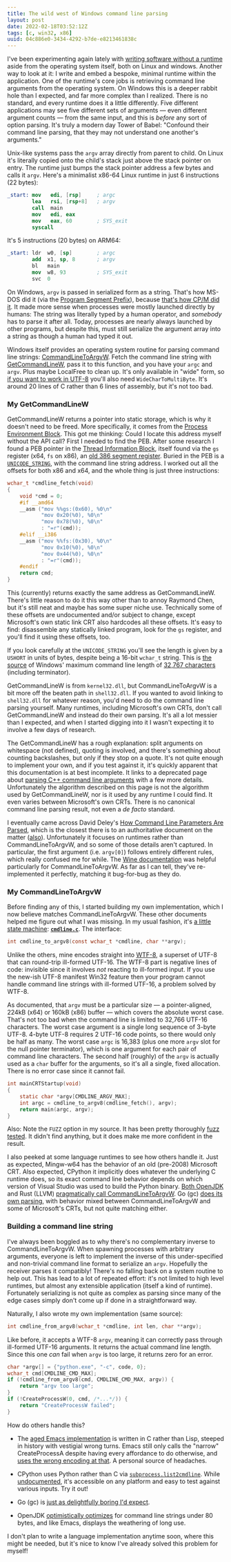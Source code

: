 ```yaml
---
title: The wild west of Windows command line parsing
layout: post
date: 2022-02-18T03:52:12Z
tags: [c, win32, x86]
uuid: 04c886e0-3434-4292-b7de-e8213461838c
---
```


I've been experimenting again lately with [writing software without a
runtime][fs] aside from the operating system itself, both on Linux and
windows. Another way to look at it: I write and embed a bespoke, minimal
runtime within the application. One of the runtime's core jobs is
retrieving command line arguments from the operating system. On Windows
this is a deeper rabbit hole than I expected, and far more complex than I
realized. There is no standard, and every runtime does it a little
differently. Five different applications may see five different sets of
arguments — even different argument counts — from the same input, and this
is *before* any sort of option parsing. It's truly a modern day Tower of
Babel: "Confound their command line parsing, that they may not understand
one another's arguments."

Unix-like systems pass the `argv` array directly from parent to child. On
Linux it's literally copied onto the child's stack just above the stack
pointer on entry. The runtime just bumps the stack pointer address a few
bytes and calls it `argv`. Here's a minimalist x86-64 Linux runtime in
just 6 instructions (22 bytes):

```nasm
_start: mov   edi, [rsp]     ; argc
        lea   rsi, [rsp+8]   ; argv
        call  main
        mov   edi, eax
        mov   eax, 60        ; SYS_exit
        syscall
```

It's 5 instructions (20 bytes) on ARM64:

```nasm
_start: ldr  w0, [sp]        ; argc
        add  x1, sp, 8       ; argv
        bl   main
        mov  w8, 93          ; SYS_exit
        svc  0
```

On Windows, `argv` is passed in serialized form as a string. That's how
MS-DOS did it (via the [Program Segment Prefix][psp]), because [that's how
CP/M did it][cpm]. It made more sense when processes were mostly launched
directly by humans: The string was literally typed by a human operator,
and *somebody* has to parse it after all. Today, processes are nearly
always launched by other programs, but despite this, must still serialize
the argument array into a string as though a human had typed it out.

Windows itself provides an operating system routine for parsing command
line strings: [CommandLineToArgvW][cl2a]. Fetch the command line string
with [GetCommandLineW][gcl], pass it to this function, and you have your
`argc` and `argv`. Plus maybe LocalFree to clean up. It's only available
in "wide" form, so [if you want to work in UTF-8][ws] you'll also need
`WideCharToMultiByte`. It's around 20 lines of C rather than 6 lines of
assembly, but it's not too bad.

### My GetCommandLineW

GetCommandLineW returns a pointer into static storage, which is why it
doesn't need to be freed. More specifically, it comes from the [Process
Environment Block][peb]. This got me thinking: Could I locate this address
myself without the API call? First I needed to find the PEB. After some
research I found a PEB pointer in the [Thread Information Block][tib],
itself found via the `gs` register (x64, `fs` on x86), an [old 386 segment
register][seg]. Buried in the PEB is a [`UNICODE_STRING`][us], with the
command line string address. I worked out all the offsets for both x86 and
x64, and the whole thing is just three instructions:

```c
wchar_t *cmdline_fetch(void)
{
    void *cmd = 0;
    #if __amd64
    __asm ("mov %%gs:(0x60), %0\n"
           "mov 0x20(%0), %0\n"
           "mov 0x78(%0), %0\n"
           : "=r"(cmd));
    #elif __i386
    __asm ("mov %%fs:(0x30), %0\n"
           "mov 0x10(%0), %0\n"
           "mov 0x44(%0), %0\n"
           : "=r"(cmd));
    #endif
    return cmd;
}
```

This (currently) returns exactly the same address as GetCommandLineW.
There's little reason to do it this way other than to annoy Raymond Chen,
but it's still neat and maybe has some super niche use. Technically some
of these offsets are undocumented and/or subject to change, except
Microsoft's own static link CRT also hardcodes all these offsets. It's
easy to find: disassemble any statically linked program, look for the `gs`
register, and you'll find it using these offsets, too.

If you look carefully at the `UNICODE_STRING` you'll see the length is
given by a `USHORT` in units of bytes, despite being a 16-bit `wchar_t`
string. This is [the source][src] of Windows' maximum command line length
of [32,767 characters][cp] (including terminator).

GetCommandLineW is from `kernel32.dll`, but CommandLineToArgvW is a bit
more off the beaten path in `shell32.dll`. If you wanted to avoid linking
to `shell32.dll` for whatever reason, you'd need to do the command line
parsing yourself. Many runtimes, including Microsoft's own CRTs, don't
call GetCommandLineW and instead do their own parsing. It's all a lot
messier than I expected, and when I started digging into it I wasn't
expecting it to involve a few days of research.

The GetCommandLineW has a rough explanation: split arguments on whitespace
(not defined), quoting is involved, and there's something about counting
backslashes, but only if they stop on a quote. It's not quite enough to
implement your own, and if you test against it, it's quickly apparent that
this documentation is at best incomplete. It links to a deprecated page
about [parsing C++ command line arguments][pcl] with a few more details.
Unfortunately the algorithm described on this page is not the algorithm
used by GetCommandLineW, nor is it used by any runtime I could find. It
even varies between Microsoft's own CRTs. There is no canonical command
line parsing result, not even a *de facto* standard.

I eventually came across David Deley's [How Command Line Parameters Are
Parsed][dd], which is the closest there is to an authoritative document on
the matter ([also][also]). Unfortunately it focuses on runtimes rather
than CommandLineToArgvW, and so some of those details aren't captured. In
particular, the first argument (i.e. `argv[0]`) follows entirely different
rules, which really confused me for while. The [Wine documentation][wine]
was helpful particularly for CommandLineToArgvW. As far as I can tell,
they've re-implemented it perfectly, matching it bug-for-bug as they do.

### My CommandLineToArgvW

Before finding any of this, I started building my own implementation,
which I now believe matches CommandLineToArgvW. These other documents
helped me figure out what I was missing. In my usual fashion, it's [a
little state machine][sm]: **[`cmdline.c`][mine]**. The interface:

```c
int cmdline_to_argv8(const wchar_t *cmdline, char **argv);
```

Unlike the others, mine encodes straight into [WTF-8][wtf8], a superset of
UTF-8 that can round-trip ill-formed UTF-16. The WTF-8 part is negative
lines of code: invisible since it involves *not* reacting to ill-formed
input. If you use the new-ish UTF-8 manifest Win32 feature then your
program cannot handle command line strings with ill-formed UTF-16, a
problem solved by WTF-8.

As documented, that `argv` must be a particular size — a pointer-aligned,
224kB (x64) or 160kB (x86) buffer — which covers the absolute worst case.
That's not too bad when the command line is limited to 32,766 UTF-16
characters. The worst case argument is a single long sequence of 3-byte
UTF-8. 4-byte UTF-8 requires 2 UTF-16 code points, so there would only be
half as many. The worst case `argc` is 16,383 (plus one more `argv` slot
for the null pointer terminator), which is one argument for each pair of
command line characters. The second half (roughly) of the `argv` is
actually used as a `char` buffer for the arguments, so it's all a single,
fixed allocation. There is no error case since it cannot fail.

```c
int mainCRTStartup(void)
{
    static char *argv[CMDLINE_ARGV_MAX];
    int argc = cmdline_to_argv8(cmdline_fetch(), argv);
    return main(argc, argv);
}
```

Also: Note the `FUZZ` option in my source. It has been pretty thoroughly
[fuzz tested][fuzz]. It didn't find anything, but it does make me more
confident in the result.

I also peeked at some language runtimes to see how others handle it. Just
as expected, Mingw-w64 has the behavior of an old (pre-2008) Microsoft
CRT. Also expected, CPython it implicitly does whatever the underlying C
runtime does, so its exact command line behavior depends on which version
of Visual Studio was used to build the Python binary. [Both OpenJDK][jdk]
and Rust (LLVM) [pragmatically call CommandLineToArgvW][rust]. Go (gc)
[does its own parsing][go], with behavior mixed between CommandLineToArgvW
and some of Microsoft's CRTs, but not quite matching either.

### Building a command line string

I've always been boggled as to why there's no complementary inverse to
CommandLineToArgvW. When spawning processes with arbitrary arguments,
everyone is left to implement the inverse of this under-specified and
non-trivial command line format to serialize an `argv`. Hopefully the
receiver parses it compatibly! There's no falling back on a system routine
to help out. This has lead to a lot of repeated effort: it's not limited
to high level runtimes, but almost any extensible application (itself a
kind of runtime). Fortunately serializing is not quite as complex as
parsing since many of the edge cases simply don't come up if done in a
straightforward way.

Naturally, I also wrote my own implementation (same source):

```c
int cmdline_from_argv8(wchar_t *cmdline, int len, char **argv);
```

Like before, it accepts a WTF-8 `argv`, meaning it can correctly pass
through ill-formed UTF-16 arguments. It returns the actual command line
length. Since this one *can* fail when `argv` is too large, it returns
zero for an error.

```c
char *argv[] = {"python.exe", "-c", code, 0};
wchar_t cmd[CMDLINE_CMD_MAX];
if (!cmdline_from_argv8(cmd, CMDLINE_CMD_MAX, argv)) {
    return "argv too large";
}
if (!CreateProcessW(0, cmd, /*...*/)) {
    return "CreateProcessW failed";
}
```

How do others handle this?

* The [aged Emacs implementation][emacs] is written in C rather than Lisp,
  steeped in history with vestigial wrong turns. Emacs still only calls
  the "narrow" CreateProcessA despite having every affordance to do
  otherwise, and [uses the wrong encoding at that][esql]. A personal
  source of headaches.

* CPython uses Python rather than C via [`subprocess.list2cmdline`][py].
  While [undocumented][undoc], it's accessible on any platform and easy to
  test against various inputs. Try it out!

* Go (gc) is [just as delightfully boring I'd expect][go2].

* OpenJDK [optimistically optimizes][jdk2] for command line strings under
  80 bytes, and like Emacs, displays the weathering of long use.

I don't plan to write a language implementation anytime soon, where this
might be needed, but it's nice to know I've already solved this problem
for myself!

[also]: https://web.archive.org/web/20210615061518/http://www.windowsinspired.com/how-a-windows-programs-splits-its-command-line-into-individual-arguments/
[cl2a]: https://docs.microsoft.com/en-us/windows/win32/api/shellapi/nf-shellapi-commandlinetoargvw
[cp]: https://docs.microsoft.com/en-us/windows/win32/api/processthreadsapi/nf-processthreadsapi-createprocessw
[cpm]: http://www.gaby.de/cpm/manuals/archive/cpm22htm/ch5.htm
[dd]: https://daviddeley.com/autohotkey/parameters/parameters.htm
[emacs]: https://git.savannah.gnu.org/cgit/emacs.git/tree/src/w32proc.c?h=emacs-27.2#n2009
[esql]: https://github.com/skeeto/emacsql/issues/77#issuecomment-887125675
[fs]: /blog/2016/01/31/
[fuzz]: /blog/2019/01/25/
[gcl]: https://docs.microsoft.com/en-us/windows/win32/api/processenv/nf-processenv-getcommandlinew
[go2]: https://go.googlesource.com/go/+/refs/tags/go1.17.7/src/syscall/exec_windows.go#101
[go]: https://go.googlesource.com/go/+/refs/tags/go1.17.7/src/os/exec_windows.go#115
[jdk2]: https://github.com/openjdk/jdk/blob/jdk-17%2B35/src/java.base/windows/classes/java/lang/ProcessImpl.java#L229
[jdk]: https://github.com/openjdk/jdk/blob/jdk-17+35/src/jdk.jpackage/windows/native/common/WinSysInfo.cpp#L141
[mine]: https://github.com/skeeto/scratch/blob/master/misc/cmdline.c#L27
[pcl]: https://docs.microsoft.com/en-us/previous-versions/17w5ykft(v=vs.85)
[peb]: https://docs.microsoft.com/en-us/windows/win32/api/winternl/ns-winternl-peb
[psp]: https://en.wikipedia.org/wiki/Program_Segment_Prefix
[py]: https://github.com/python/cpython/blob/3.10/Lib/subprocess.py#L529
[rust]: https://github.com/rust-lang/rust/issues/44650
[seg]: https://en.wikipedia.org/wiki/X86_memory_segmentation
[sm]: /blog/2020/12/31/
[src]: https://devblogs.microsoft.com/oldnewthing/20031210-00/?p=41553
[tib]: https://en.wikipedia.org/wiki/Win32_Thread_Information_Block
[undoc]: https://bugs.python.org/issue10838
[us]: https://docs.microsoft.com/en-us/windows/win32/api/subauth/ns-subauth-unicode_string
[wine]: https://source.winehq.org/git/wine.git/blob/5a66eab72:/dlls/shcore/main.c#l264
[ws]: /blog/2021/12/30/
[wtf8]: https://simonsapin.github.io/wtf-8/
